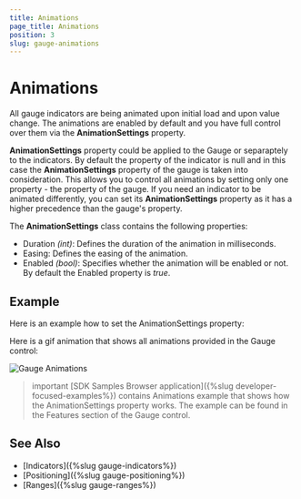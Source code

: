 ```yaml
---
title: Animations
page_title: Animations
position: 3
slug: gauge-animations
---
```


# Animations

All gauge indicators are being animated upon initial load and upon value change. The animations are enabled by default and you have full control over them via the **AnimationSettings** property. 

**AnimationSettings** property could be applied to the Gauge or separaptely to the indicators. By default the property of the indicator is null and in this case the **AnimationSettings** property of the gauge is taken into consideration. This allows you to control all animations by setting only one property - the property of the gauge. If you need an indicator to be animated differently, you can set its **AnimationSettings** property as it has a higher precedence than the gauge's property.

The **AnimationSettings** class contains the following properties:

* Duration *(int)*: Defines the duration of the animation in milliseconds.
* Easing: Defines the easing of the animation.
* Enabled *(bool)*: Specifies whether the animation will be enabled or not. By default the Enabled property is *true*.

## Example

Here is an example how to set the AnimationSettings property:

<snippet id='gauge-animations'/>

Here is a gif animation that shows all animations provided in the Gauge control:

![Gauge Animations](images/gauge-animation.gif)

>important [SDK Samples Browser application]({%slug developer-focused-examples%}) contains Animations example that shows how the AnimationSettings property works. The example can be found in the Features section of the Gauge control.

## See Also

- [Indicators]({%slug gauge-indicators%})
- [Positioning]({%slug gauge-positioning%})
- [Ranges]({%slug gauge-ranges%})
